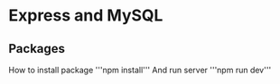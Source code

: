 # Express and MySQL

## Packages
How to install package 
'''npm install'''
And run server
'''npm run dev'''
